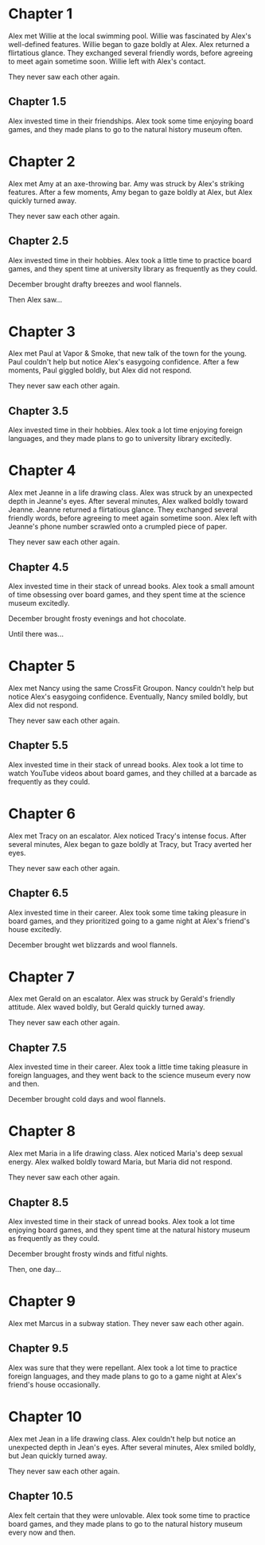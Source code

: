# Chapter 1
Alex met Willie at the local swimming pool. 
Willie was fascinated by Alex's well-defined features. Willie began to gaze boldly at Alex. Alex returned a flirtatious glance. They exchanged several friendly words, before agreeing to meet again sometime soon. Willie left with Alex's contact. 


They never saw each other again.


## Chapter 1.5
Alex invested time in their friendships.
Alex took some time enjoying board games, and they made plans to go to the natural history museum often.

# Chapter 2
Alex met Amy at an axe-throwing bar. 
Amy was struck by Alex's striking features. After a few moments, Amy began to gaze boldly at Alex, but Alex quickly turned away. 


They never saw each other again.


## Chapter 2.5
Alex invested time in their hobbies.
Alex took a little time to practice board games, and they spent time at university library as frequently as they could.

December brought drafty breezes and wool flannels.

Then Alex saw...

# Chapter 3
Alex met Paul at Vapor & Smoke, that new talk of the town for the young. 
Paul couldn't help but notice Alex's easygoing confidence. After a few moments, Paul giggled boldly, but Alex did not respond. 


They never saw each other again.


## Chapter 3.5
Alex invested time in their hobbies.
Alex took a lot time enjoying foreign languages, and they made plans to go to university library excitedly.

# Chapter 4
Alex met Jeanne in a life drawing class. 
Alex was struck by an unexpected depth in Jeanne's eyes. After several minutes, Alex walked boldly toward Jeanne. Jeanne returned a flirtatious glance. They exchanged several friendly words, before agreeing to meet again sometime soon. Alex left with Jeanne's phone number scrawled onto a crumpled piece of paper. 


They never saw each other again.


## Chapter 4.5
Alex invested time in their stack of unread books.
Alex took a small amount of time obsessing over board games, and they spent time at the science museum excitedly.

December brought frosty evenings and hot chocolate.

Until there was...

# Chapter 5
Alex met Nancy using the same CrossFit Groupon. 
Nancy couldn't help but notice Alex's easygoing confidence. Eventually, Nancy smiled boldly, but Alex did not respond. 


They never saw each other again.


## Chapter 5.5
Alex invested time in their stack of unread books.
Alex took a lot time to watch YouTube videos about board games, and they chilled at a barcade as frequently as they could.

# Chapter 6
Alex met Tracy on an escalator. 
Alex noticed Tracy's intense focus. After several minutes, Alex began to gaze boldly at Tracy, but Tracy averted her eyes. 


They never saw each other again.


## Chapter 6.5
Alex invested time in their career.
Alex took some time taking pleasure in board games, and they prioritized going to a game night at Alex's friend's house excitedly.

December brought wet blizzards and wool flannels.


# Chapter 7
Alex met Gerald on an escalator. 
Alex was struck by Gerald's friendly attitude. Alex waved boldly, but Gerald quickly turned away. 


They never saw each other again.


## Chapter 7.5
Alex invested time in their career.
Alex took a little time taking pleasure in foreign languages, and they went back to the science museum every now and then.

December brought cold days and wool flannels.


# Chapter 8
Alex met Maria in a life drawing class. 
Alex noticed Maria's deep sexual energy. Alex walked boldly toward Maria, but Maria did not respond. 


They never saw each other again.


## Chapter 8.5
Alex invested time in their stack of unread books.
Alex took a lot time enjoying board games, and they spent time at the natural history museum as frequently as they could.

December brought frosty winds and fitful nights.

Then, one day...

# Chapter 9
Alex met Marcus in a subway station. 
They never saw each other again.


## Chapter 9.5
Alex was sure that they were repellant.
Alex took a lot time to practice foreign languages, and they made plans to go to a game night at Alex's friend's house occasionally.

# Chapter 10
Alex met Jean in a life drawing class. 
Alex couldn't help but notice an unexpected depth in Jean's eyes. After several minutes, Alex smiled boldly, but Jean quickly turned away. 


They never saw each other again.


## Chapter 10.5
Alex felt certain that they were unlovable.
Alex took some time to practice board games, and they made plans to go to the natural history museum every now and then.


